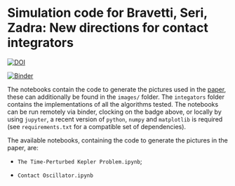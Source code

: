 # Simulation code for Bravetti, Seri, Zadra: New directions for contact integrators 
[![DOI](https://zenodo.org/badge/339339299.svg)](https://zenodo.org/badge/latestdoi/339339299)



[![Binder](https://mybinder.org/badge_logo.svg)](https://mybinder.org/v2/gh/mseri/gsi2020/master)

The notebooks contain the code to generate the pictures used in the [paper](),
these can additionally be found in the `images/` folder. The `integators` folder
contains the implementations of all the algorithms tested. The notebooks can
be run remotely via binder, clocking on the badge above, or locally by using
`jupyter`, a recent version of `python`, `numpy` and `matplotlib` is required 
(see `requirements.txt` for a compatible set of dependencies).

The available notebooks, containing the code to generate the pictures in the paper, are:

- `The Time-Perturbed Kepler Problem.ipynb`;

- `Contact Oscillator.ipynb`
